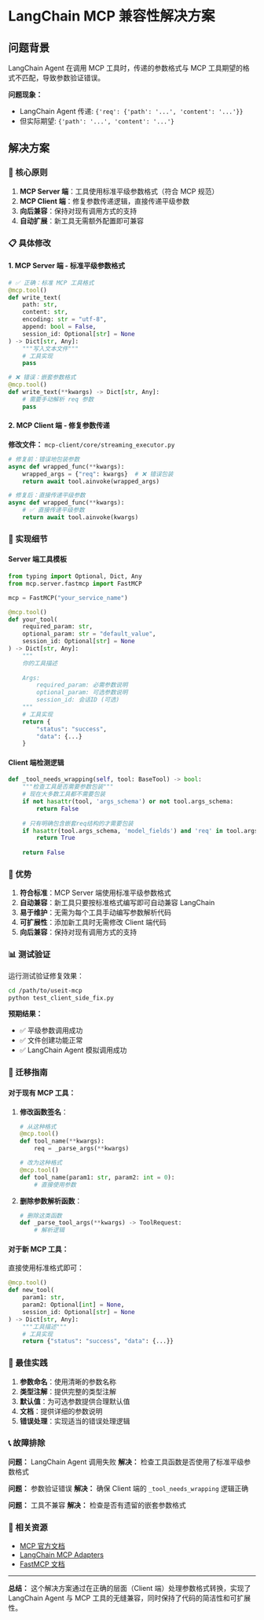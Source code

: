 # LangChain MCP 兼容性解决方案

## 问题背景

LangChain Agent 在调用 MCP 工具时，传递的参数格式与 MCP 工具期望的格式不匹配，导致参数验证错误。

**问题现象：**
- LangChain Agent 传递: `{'req': {'path': '...', 'content': '...'}}`
- 但实际期望: `{'path': '...', 'content': '...'}`

## 解决方案

### 🎯 核心原则

1. **MCP Server 端**：工具使用标准平级参数格式（符合 MCP 规范）
2. **MCP Client 端**：修复参数传递逻辑，直接传递平级参数
3. **向后兼容**：保持对现有调用方式的支持
4. **自动扩展**：新工具无需额外配置即可兼容

### 📋 具体修改

#### 1. MCP Server 端 - 标准平级参数格式

```python
# ✅ 正确：标准 MCP 工具格式
@mcp.tool()
def write_text(
    path: str,
    content: str,
    encoding: str = "utf-8",
    append: bool = False,
    session_id: Optional[str] = None
) -> Dict[str, Any]:
    """写入文本文件"""
    # 工具实现
    pass

# ❌ 错误：嵌套参数格式
@mcp.tool()
def write_text(**kwargs) -> Dict[str, Any]:
    # 需要手动解析 req 参数
    pass
```

#### 2. MCP Client 端 - 修复参数传递

**修改文件：** `mcp-client/core/streaming_executor.py`

```python
# 修复前：错误地包装参数
async def wrapped_func(**kwargs):
    wrapped_args = {"req": kwargs}  # ❌ 错误包装
    return await tool.ainvoke(wrapped_args)

# 修复后：直接传递平级参数
async def wrapped_func(**kwargs):
    # ✅ 直接传递平级参数
    return await tool.ainvoke(kwargs)
```

### 🔧 实现细节

#### Server 端工具模板

```python
from typing import Optional, Dict, Any
from mcp.server.fastmcp import FastMCP

mcp = FastMCP("your_service_name")

@mcp.tool()
def your_tool(
    required_param: str,
    optional_param: str = "default_value",
    session_id: Optional[str] = None
) -> Dict[str, Any]:
    """
    你的工具描述
    
    Args:
        required_param: 必需参数说明
        optional_param: 可选参数说明
        session_id: 会话ID (可选)
    """
    # 工具实现
    return {
        "status": "success",
        "data": {...}
    }
```

#### Client 端检测逻辑

```python
def _tool_needs_wrapping(self, tool: BaseTool) -> bool:
    """检查工具是否需要参数包装"""
    # 现在大多数工具都不需要包装
    if not hasattr(tool, 'args_schema') or not tool.args_schema:
        return False
    
    # 只有明确包含嵌套req结构的才需要包装
    if hasattr(tool.args_schema, 'model_fields') and 'req' in tool.args_schema.model_fields:
        return True
    
    return False
```

### 🚀 优势

1. **符合标准**：MCP Server 端使用标准平级参数格式
2. **自动兼容**：新工具只要按标准格式编写即可自动兼容 LangChain
3. **易于维护**：无需为每个工具手动编写参数解析代码
4. **可扩展性**：添加新工具时无需修改 Client 端代码
5. **向后兼容**：保持对现有调用方式的支持

### 📊 测试验证

运行测试验证修复效果：

```bash
cd /path/to/useit-mcp
python test_client_side_fix.py
```

**预期结果：**
- ✅ 平级参数调用成功
- ✅ 文件创建功能正常
- ✅ LangChain Agent 模拟调用成功

### 🔄 迁移指南

#### 对于现有 MCP 工具：

1. **修改函数签名**：
   ```python
   # 从这种格式
   @mcp.tool()
   def tool_name(**kwargs):
       req = _parse_args(**kwargs)
   
   # 改为这种格式
   @mcp.tool()
   def tool_name(param1: str, param2: int = 0):
       # 直接使用参数
   ```

2. **删除参数解析函数**：
   ```python
   # 删除这类函数
   def _parse_tool_args(**kwargs) -> ToolRequest:
       # 解析逻辑
   ```

#### 对于新 MCP 工具：

直接使用标准格式即可：

```python
@mcp.tool()
def new_tool(
    param1: str,
    param2: Optional[int] = None,
    session_id: Optional[str] = None
) -> Dict[str, Any]:
    """工具描述"""
    # 工具实现
    return {"status": "success", "data": {...}}
```

### 🎯 最佳实践

1. **参数命名**：使用清晰的参数名称
2. **类型注解**：提供完整的类型注解
3. **默认值**：为可选参数提供合理默认值
4. **文档**：提供详细的参数说明
5. **错误处理**：实现适当的错误处理逻辑

### 📞 故障排除

**问题：** LangChain Agent 调用失败
**解决：** 检查工具函数是否使用了标准平级参数格式

**问题：** 参数验证错误
**解决：** 确保 Client 端的 `_tool_needs_wrapping` 逻辑正确

**问题：** 工具不兼容
**解决：** 检查是否有遗留的嵌套参数格式

### 🔗 相关资源

- [MCP 官方文档](https://modelcontextprotocol.io/)
- [LangChain MCP Adapters](https://github.com/langchain-ai/langchainjs/tree/main/libs/langchain-mcp-adapters)
- [FastMCP 文档](https://github.com/pydantic/FastMCP)

---

**总结：** 这个解决方案通过在正确的层面（Client 端）处理参数格式转换，实现了 LangChain Agent 与 MCP 工具的无缝兼容，同时保持了代码的简洁性和可扩展性。






